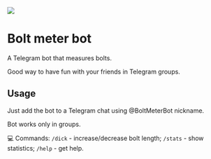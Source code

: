 ![](docs/img/bolt.png)

# Bolt meter bot
A Telegram bot that measures bolts.

Good way to have fun with your friends in Telegram groups.

## Usage
Just add the bot to a Telegram chat using @BoltMeterBot nickname.

Bot works only in groups.

💻 Commands:
`/dick` - increase/decrease bolt length;
`/stats` - show statistics;
`/help` - get help.
